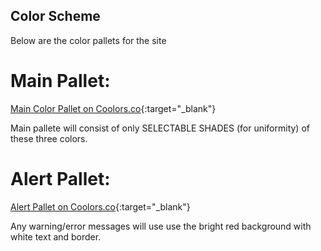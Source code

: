 Color Scheme
---
Below are the color pallets for the site

# Main Pallet:
[Main Color Pallet on Coolors.co](https://coolors.co/ffffff-000000-f50000){:target="_blank"}

Main pallete will consist of only SELECTABLE SHADES (for uniformity) of these three colors.

# Alert Pallet:
[Alert Pallet on Coolors.co](https://coolors.co/ff0000-1369eb-b4cef8-eb9413-fae6c7-1fd415-b8f8b5-9a17e6-dfb5f8){:target="_blank"}

Any warning/error messages will use use the bright red background with white text and border.